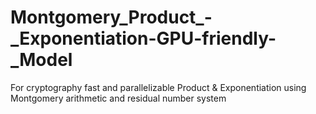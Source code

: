 # Montgomery_Product_-_Exponentiation-GPU-friendly-_Model
For cryptography fast and parallelizable Product &amp; Exponentiation using Montgomery arithmetic and residual number system
